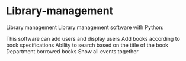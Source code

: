 # Library-management
Library management
Library management software with Python:

This software can add users and display users
Add books according to book specifications
Ability to search based on the title of the book
Department borrowed books
Show all events together

